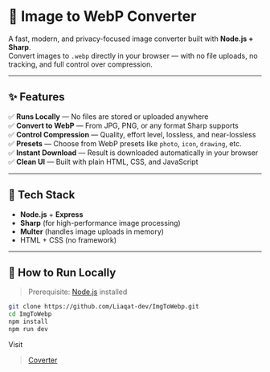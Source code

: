 # 🔄 Image to WebP Converter

A fast, modern, and privacy-focused image converter built with **Node.js + Sharp**.  
Convert images to `.webp` directly in your browser — with no file uploads, no tracking, and full control over compression.


---

## ✨ Features

✅ **Runs Locally** — No files are stored or uploaded anywhere  
✅ **Convert to WebP** — From JPG, PNG, or any format Sharp supports  
✅ **Control Compression** — Quality, effort level, lossless, and near-lossless  
✅ **Presets** — Choose from WebP presets like `photo`, `icon`, `drawing`, etc.  
✅ **Instant Download** — Result is downloaded automatically in your browser  
✅ **Clean UI** — Built with plain HTML, CSS, and JavaScript  

---

## 🧪 Tech Stack

- **Node.js** + **Express**
- **Sharp** (for high-performance image processing)
- **Multer** (handles image uploads in memory)
- HTML + CSS (no framework)

---

## 🚀 How to Run Locally

> Prerequisite: [Node.js](https://nodejs.org) installed

```bash
git clone https://github.com/Liaqat-dev/ImgToWebp.git
cd ImgToWebp
npm install
npm run dev
```
Visit
> [Coverter](http://localhost:3000) 
